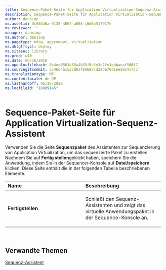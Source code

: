 ```yaml
---
title: Sequence-Paket-Seite für Application Virtualization-Sequenz-Assistent
description: Sequence-Paket-Seite für Application Virtualization-Sequenz-Assistent
author: dansimp
ms.assetid: 4c603d6a-9139-4867-a085-c6d6b517917e
ms.reviewer: ''
manager: dansimp
ms.author: dansimp
ms.pagetype: mdop, appcompat, virtualization
ms.mktglfcycl: deploy
ms.sitesec: library
ms.prod: w10
ms.date: 06/16/2016
ms.openlocfilehash: 8e4ee0581d55a4b35f0c5e3c2fe1eabaeaf500f7
ms.sourcegitcommit: 354664bc527d93f80687cd2eba70d1eea024c7c3
ms.translationtype: MT
ms.contentlocale: de-DE
ms.lasthandoff: 06/26/2020
ms.locfileid: "10809145"
---
```

# Sequence-Paket-Seite für Application Virtualization-Sequenz-Assistent


Verwenden Sie die Seite **Sequenzpaket** des Assistenten zur Sequenzierung von Application Virtualization, um das sequenzierte Paket zu erstellen. Nachdem Sie auf **Fertig stellen**geklickt haben, speichern Sie die Anwendung, indem Sie in der Sequencer-Konsole auf **Datei/speichern** klicken. Diese Seite enthält die in der folgenden Tabelle beschriebenen Elemente.

<table>
<colgroup>
<col width="50%" />
<col width="50%" />
</colgroup>
<thead>
<tr class="header">
<th align="left">Name</th>
<th align="left">Beschreibung</th>
</tr>
</thead>
<tbody>
<tr class="odd">
<td align="left"><p><strong>Fertigstellen</strong></p></td>
<td align="left"><p>Schließt den Sequenz-Assistenten und zeigt das virtuelle Anwendungspaket in der Sequence-Konsole an.</p></td>
</tr>
</tbody>
</table>

 

## Verwandte Themen


[Sequenz-Assistent](sequencing-wizard.md)

 

 






